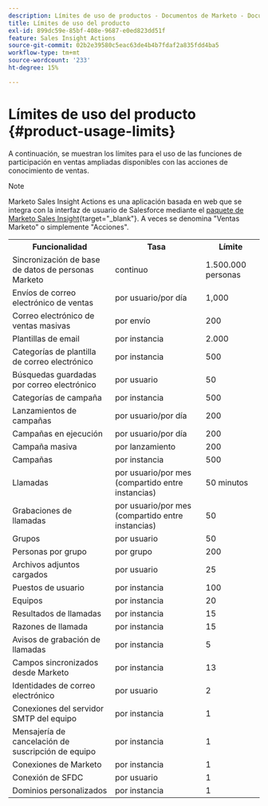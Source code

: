 ```yaml
---
description: Límites de uso de productos - Documentos de Marketo - Documentación del producto
title: Límites de uso del producto
exl-id: 899dc59e-85bf-408e-9687-e0ed823dd51f
feature: Sales Insight Actions
source-git-commit: 02b2e39580c5eac63de4b4b7fdaf2a835fdd4ba5
workflow-type: tm+mt
source-wordcount: '233'
ht-degree: 15%

---
```


# Límites de uso del producto {#product-usage-limits}

A continuación, se muestran los límites para el uso de las funciones de participación en ventas ampliadas disponibles con las acciones de conocimiento de ventas.

>[!NOTE]
>
>Marketo Sales Insight Actions es una aplicación basada en web que se integra con la interfaz de usuario de Salesforce mediante el [paquete de Marketo Sales Insight](/help/marketo/product-docs/marketo-sales-insight/msi-for-salesforce/installation/install-marketo-sales-insight-package-in-salesforce-appexchange.md){target="_blank"}. A veces se denomina &quot;Ventas Marketo&quot; o simplemente &quot;Acciones&quot;.

<table>
  <th>Funcionalidad</th>
  <th>Tasa</th>
  <th>Límite</th>
 <tr>
  <td>Sincronización de base de datos de personas Marketo</td>
  <td>continuo</td>
  <td>1.500.000 personas</td>
 </tr>
 <tr>
  <td>Envíos de correo electrónico de ventas</td>
  <td>por usuario/por día</td>
  <td>1,000</td>
 </tr>
 <tr>
  <td>Correo electrónico de ventas masivas</td>
  <td>por envío</td>
  <td>200</td>
 </tr>
 <tr>
  <td>Plantillas de email</td>
  <td>por instancia</td>
  <td>2.000</td>
 </tr>
 <tr>
  <td>Categorías de plantilla de correo electrónico</td>
  <td>por instancia</td>
  <td>500</td>
 </tr>
 <tr>
  <td>Búsquedas guardadas por correo electrónico</td>
  <td>por usuario</td>
  <td>50</td>
 </tr>
 <tr>
  <td>Categorías de campaña</td>
  <td>por instancia</td>
  <td>500</td>
 </tr>
 <tr>
  <td>Lanzamientos de campañas</td>
  <td>por usuario/por día</td>
  <td>200</td>
 </tr>
 <tr>
  <td>Campañas en ejecución</td>
  <td>por usuario/por día</td>
  <td>200</td>
 </tr>
 <tr>
  <td>Campaña masiva</td>
  <td>por lanzamiento</td>
  <td>200</td>
 </tr>
 <tr>
  <td>Campañas</td>
  <td>por instancia</td>
  <td>500</td>
 </tr>
  <td>Llamadas</td>
  <td>por usuario/por mes (compartido entre instancias)</td>
  <td>50 minutos</td>
 </tr>
 <tr>
  <td>Grabaciones de llamadas</td>
  <td>por usuario/por mes (compartido entre instancias)</td>
  <td>50</td>
 </tr>
 <tr>
  <td>Grupos</td>
  <td>por usuario</td>
  <td>50</td>
 </tr>
 <tr>
  <td>Personas por grupo</td>
  <td>por grupo</td>
  <td>200</td>
 </tr>
 <tr>
  <td>Archivos adjuntos cargados</td>
  <td>por usuario</td>
  <td>25</td>
 </tr>
 <tr>
  <td>Puestos de usuario</td>
  <td>por instancia</td>
  <td>100</td>
 </tr>
 <tr>
  <td>Equipos</td>
  <td>por instancia</td>
  <td>20</td>
 </tr>
 <tr>
  <td>Resultados de llamadas</td>
  <td>por instancia</td>
  <td>15</td>
 </tr>
 <tr>
  <td>Razones de llamada</td>
  <td>por instancia</td>
  <td>15</td>
 </tr>
 <tr>
  <td>Avisos de grabación de llamadas</td>
  <td>por instancia</td>
  <td>5</td>
 </tr>
 <tr>
  <td>Campos sincronizados desde Marketo</td>
  <td>por instancia</td>
  <td>13</td>
 </tr>
  <td>Identidades de correo electrónico</td>
  <td>por usuario</td>
  <td>2</td>
 </tr>
 <tr>
  <td>Conexiones del servidor SMTP del equipo</td>
  <td>por instancia</td>
  <td>1</td>
 </tr>
 <tr>
  <td>Mensajería de cancelación de suscripción de equipo</td>
  <td>por instancia</td>
  <td>1</td>
 </tr>
 <tr>
  <td>Conexiones de Marketo</td>
  <td>por instancia</td>
  <td>1</td>
 </tr>
 <tr>
  <td>Conexión de SFDC</td>
  <td>por usuario</td>
  <td>1</td>
 </tr>
 <tr>
  <td>Dominios personalizados</td>
  <td>por instancia</td>
  <td>1</td>
 </tr>
</table>
